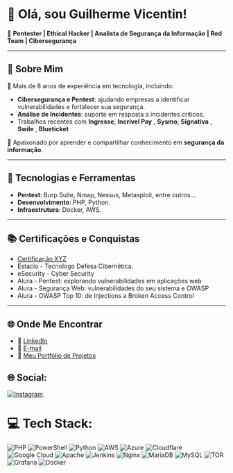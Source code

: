 # 👋 Olá, sou Guilherme Vicentin!

🎯 **Pentester | Ethical Hacker | Analista de Segurança da Informação | Red Team | Cibersegurança**

---

## 🚀 Sobre Mim
🔹 Mais de 8 anos de experiência em tecnologia, incluindo:
- **Cibersegurança e Pentest**: ajudando empresas a identificar vulnerabilidades e fortalecer sua segurança.
- **Análise de Incidentes**: suporte em resposta a incidentes críticos.
- Trabalhos recentes com **Ingresse**, **Incrível Pay** , **Sysmo**, **Signativa** , **Swile** , **Blueticket**

🔹 Apaixonado por aprender e compartilhar conhecimento em **segurança da informação**.

---

## 🔧 Tecnologias e Ferramentas
- **Pentest**: Burp Suite, Nmap, Nessus, Metasploit, entre outros...
- **Desenvolvimento**: PHP, Python.
- **Infraestrutura**: Docker, AWS.

---

## 📚 Certificações e Conquistas
- [Certificação XYZ](#)
- Estacio - Tecnologo Defesa Cibernética.
- eSecurity - Cyber Security
- Alura - Pentest: explorando vulnerabilidades em aplicações web
- Alura - Segurança Web: vulnerabilidades do seu sistema e OWASP
- Alura - OWASP Top 10: de Injections a Broken Access Control

---

## 🌐 Onde Me Encontrar
- 💼 [LinkedIn](https://www.linkedin.com/in/guilherme-vicentin-156599202/)
- 📧 [E-mail](mailto:wsvicentin@gmail.com)
- 🌟 [Meu Portfólio de Projetos](https://github.com/guigavicentin)

## 🌐 Social:
[![Instagram](https://img.shields.io/badge/Instagram-%23E4405F.svg?logo=Instagram&logoColor=white)](https://instagram.com/https://instagram.com/ws_vicentin).

# 💻 Tech Stack:
![PHP](https://img.shields.io/badge/php-%23777BB4.svg?style=for-the-badge&logo=php&logoColor=white) ![PowerShell](https://img.shields.io/badge/PowerShell-%235391FE.svg?style=for-the-badge&logo=powershell&logoColor=white) ![Python](https://img.shields.io/badge/python-3670A0?style=for-the-badge&logo=python&logoColor=ffdd54) ![AWS](https://img.shields.io/badge/AWS-%23FF9900.svg?style=for-the-badge&logo=amazon-aws&logoColor=white) ![Azure](https://img.shields.io/badge/azure-%230072C6.svg?style=for-the-badge&logo=microsoftazure&logoColor=white) ![Cloudflare](https://img.shields.io/badge/Cloudflare-F38020?style=for-the-badge&logo=Cloudflare&logoColor=white) ![Google Cloud](https://img.shields.io/badge/GoogleCloud-%234285F4.svg?style=for-the-badge&logo=google-cloud&logoColor=white) ![Apache](https://img.shields.io/badge/apache-%23D42029.svg?style=for-the-badge&logo=apache&logoColor=white) ![Jenkins](https://img.shields.io/badge/jenkins-%232C5263.svg?style=for-the-badge&logo=jenkins&logoColor=white) ![Nginx](https://img.shields.io/badge/nginx-%23009639.svg?style=for-the-badge&logo=nginx&logoColor=white) ![MariaDB](https://img.shields.io/badge/MariaDB-003545?style=for-the-badge&logo=mariadb&logoColor=white) ![MySQL](https://img.shields.io/badge/mysql-4479A1.svg?style=for-the-badge&logo=mysql&logoColor=white) ![TOR](https://img.shields.io/badge/tor-%237E4798.svg?style=for-the-badge&logo=tor-project&logoColor=white) ![Grafana](https://img.shields.io/badge/grafana-%23F46800.svg?style=for-the-badge&logo=grafana&logoColor=white) ![Docker](https://img.shields.io/badge/docker-%230db7ed.svg?style=for-the-badge&logo=docker&logoColor=white)


